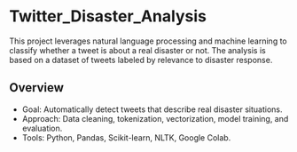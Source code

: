 # Twitter_Disaster_Analysis


This project leverages natural language processing and machine learning to classify whether a tweet is about a real disaster or not. The analysis is based on a dataset of tweets labeled by relevance to disaster response.

## Overview

- Goal: Automatically detect tweets that describe real disaster situations.
- Approach: Data cleaning, tokenization, vectorization, model training, and evaluation.
- Tools: Python, Pandas, Scikit-learn, NLTK, Google Colab.
